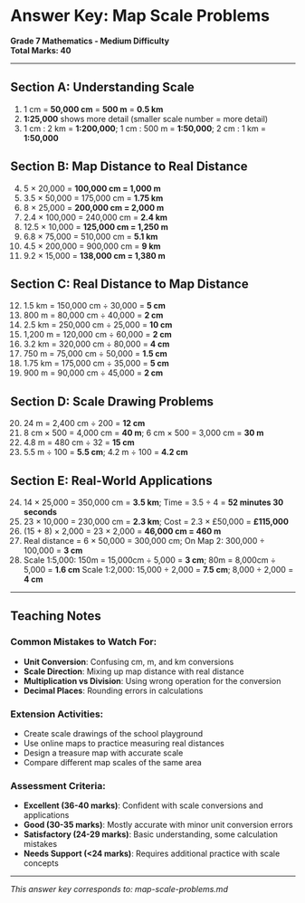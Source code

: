 # Answer Key: Map Scale Problems

**Grade 7 Mathematics - Medium Difficulty**  
**Total Marks: 40**

---

## Section A: Understanding Scale
1. 1 cm = **50,000 cm** = **500 m** = **0.5 km**
2. **1:25,000** shows more detail (smaller scale number = more detail)
3. 1 cm : 2 km = **1:200,000**; 1 cm : 500 m = **1:50,000**; 2 cm : 1 km = **1:50,000**

## Section B: Map Distance to Real Distance
4. 5 × 20,000 = **100,000 cm = 1,000 m**
5. 3.5 × 50,000 = 175,000 cm = **1.75 km**
6. 8 × 25,000 = **200,000 cm = 2,000 m**
7. 2.4 × 100,000 = 240,000 cm = **2.4 km**
8. 12.5 × 10,000 = **125,000 cm = 1,250 m**
9. 6.8 × 75,000 = 510,000 cm = **5.1 km**
10. 4.5 × 200,000 = 900,000 cm = **9 km**
11. 9.2 × 15,000 = **138,000 cm = 1,380 m**

## Section C: Real Distance to Map Distance
12. 1.5 km = 150,000 cm ÷ 30,000 = **5 cm**
13. 800 m = 80,000 cm ÷ 40,000 = **2 cm**
14. 2.5 km = 250,000 cm ÷ 25,000 = **10 cm**
15. 1,200 m = 120,000 cm ÷ 60,000 = **2 cm**
16. 3.2 km = 320,000 cm ÷ 80,000 = **4 cm**
17. 750 m = 75,000 cm ÷ 50,000 = **1.5 cm**
18. 1.75 km = 175,000 cm ÷ 35,000 = **5 cm**
19. 900 m = 90,000 cm ÷ 45,000 = **2 cm**

## Section D: Scale Drawing Problems
20. 24 m = 2,400 cm ÷ 200 = **12 cm**
21. 8 cm × 500 = 4,000 cm = **40 m**; 6 cm × 500 = 3,000 cm = **30 m**
22. 4.8 m = 480 cm ÷ 32 = **15 cm**
23. 5.5 m ÷ 100 = **5.5 cm**; 4.2 m ÷ 100 = **4.2 cm**

## Section E: Real-World Applications
24. 14 × 25,000 = 350,000 cm = **3.5 km**; Time = 3.5 ÷ 4 = **52 minutes 30 seconds**
25. 23 × 10,000 = 230,000 cm = **2.3 km**; Cost = 2.3 × £50,000 = **£115,000**
26. (15 + 8) × 2,000 = 23 × 2,000 = **46,000 cm = 460 m**
27. Real distance = 6 × 50,000 = 300,000 cm; On Map 2: 300,000 ÷ 100,000 = **3 cm**
28. Scale 1:5,000: 150m = 15,000cm ÷ 5,000 = **3 cm**; 80m = 8,000cm ÷ 5,000 = **1.6 cm**
    Scale 1:2,000: 15,000 ÷ 2,000 = **7.5 cm**; 8,000 ÷ 2,000 = **4 cm**

---

## Teaching Notes

### Common Mistakes to Watch For:
- **Unit Conversion**: Confusing cm, m, and km conversions
- **Scale Direction**: Mixing up map distance with real distance
- **Multiplication vs Division**: Using wrong operation for the conversion
- **Decimal Places**: Rounding errors in calculations

### Extension Activities:
- Create scale drawings of the school playground
- Use online maps to practice measuring real distances
- Design a treasure map with accurate scale
- Compare different map scales of the same area

### Assessment Criteria:
- **Excellent (36-40 marks)**: Confident with scale conversions and applications
- **Good (30-35 marks)**: Mostly accurate with minor unit conversion errors
- **Satisfactory (24-29 marks)**: Basic understanding, some calculation mistakes
- **Needs Support (<24 marks)**: Requires additional practice with scale concepts

---

*This answer key corresponds to: map-scale-problems.md*
